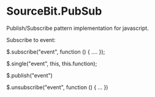 SourceBit.PubSub
================
Publish/Subscribe pattern implementation for javascript.

Subscribe to event:

$.subscribe("event", function () { .... });

$.single("event", this, this.function);

$.publish("event")

$.unsubscribe("event", function () { ... })

